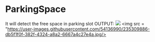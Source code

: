 # ParkingSpace
It will detect the free space in parking slot
 OUTPUT:
 <img src = "https://user-images.githubusercontent.com/54136990/235309880-9f683935-a64c-4bb4-9c35-769569c24d3f.jpg"/>
 <img src = "https://user-images.githubusercontent.com/54136990/235309886-db5f1f0f-382f-4324-a8a2-6667a4c27e4a.jpg/>

